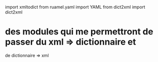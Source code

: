 
import xmltodict
from ruamel.yaml import YAML
from dict2xml import dict2xml

# des modules qui me permettront de passer du xml => dictionnaire et 
de dictionnaire => xml
